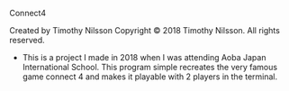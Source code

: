 
  Connect4
  
  Created by Timothy Nilsson
  Copyright © 2018 Timothy Nilsson. All rights reserved.

* This is a project I made in 2018 when I was attending Aoba Japan International School.
This program simple recreates the very famous game connect 4 and makes it playable with 2 players in the terminal.
